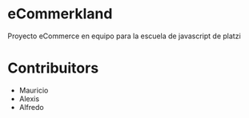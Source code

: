 # eCommerkland

Proyecto eCommerce en equipo para la escuela de javascript de platzi

# Contribuitors

- Mauricio
- Alexis
- Alfredo
